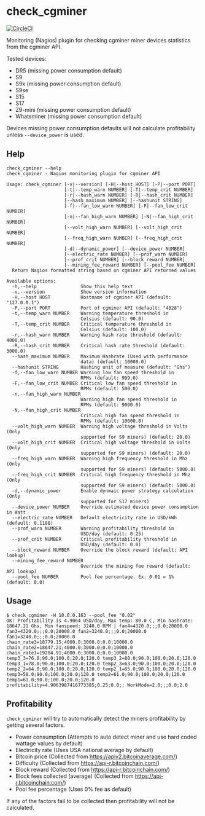 # check_cgminer

[![CircleCI](https://circleci.com/gh/dmp1ce/check_cgminer.svg?style=svg)](https://circleci.com/gh/dmp1ce/check_cgminer)

Monitoring (Nagios) plugin for checking cgminer miner devices statistics from the cgminer API.

Tested devices:

- DR5 (missing power consumption default)
- S9
- S9k (missing power consumption default)
- S9se
- S15
- S17
- Z9-mini (missing power consumption default)
- Whatsminer (missing power consumption default)

Devices missing power consumption defaults will not calculate profitability unless `--device_power` is used.

## Help

```
check_cgminer --help
check_cgminer - Nagios monitoring plugin for cgminer API

Usage: check_cgminer [-v|--version] [-H|--host HOST] [-P|--port PORT]
                     [-t|--temp_warn NUMBER] [-T|--temp_crit NUMBER]
                     [-r|--hash_warn NUMBER] [-R|--hash_crit NUMBER]
                     [--hash_maximum NUMBER] [--hashunit STRING]
                     [-f|--fan_low_warn NUMBER] [-F|--fan_low_crit NUMBER]
                     [-n|--fan_high_warn NUMBER] [-N|--fan_high_crit NUMBER]
                     [--volt_high_warn NUMBER] [--volt_high_crit NUMBER]
                     [--freq_high_warn NUMBER] [--freq_high_crit NUMBER]
                     [-d|--dynamic_power] [--device_power NUMBER]
                     [--electric_rate NUMBER] [--prof_warn NUMBER]
                     [--prof_crit NUMBER] [--block_reward NUMBER]
                     [--mining_fee_reward NUMBER] [--pool_fee NUMBER]
  Return Nagios formatted string based on cgminer API returned values

Available options:
  -h,--help                Show this help text
  -v,--version             Show version information
  -H,--host HOST           Hostname of cgminer API (default: "127.0.0.1")
  -P,--port PORT           Port of cgminer API (default: "4028")
  -t,--temp_warn NUMBER    Warning temperature threshold in
                           Celsius (default: 90.0)
  -T,--temp_crit NUMBER    Critical temperature threshold in
                           Celsius (default: 100.0)
  -r,--hash_warn NUMBER    Warning hash rate threshold (default: 4000.0)
  -R,--hash_crit NUMBER    Critical hash rate threshold (default: 3000.0)
  --hash_maximum NUMBER    Maximum Hashrate (Used with performance
                           data) (default: 10000.0)
  --hashunit STRING        Hashing unit of measure (default: "Ghs")
  -f,--fan_low_warn NUMBER Warning low fan speed threshold in
                           RPMs (default: 999.0)
  -F,--fan_low_crit NUMBER Critical low fan speed threshold in
                           RPMs (default: 500.0)
  -n,--fan_high_warn NUMBER
                           Warning high fan speed threshold in
                           RPMs (default: 9000.0)
  -N,--fan_high_crit NUMBER
                           Critical high fan speed threshold in
                           RPMs (default: 10000.0)
  --volt_high_warn NUMBER  Warning high voltage threshold in Volts (Only
                           supported for S9 miners) (default: 20.0)
  --volt_high_crit NUMBER  Critical high voltage threshold in Volts (Only
                           supported for S9 miners) (default: 20.0)
  --freq_high_warn NUMBER  Warning high frequency threshold in Mhz (Only
                           supported for S9 miners) (default: 5000.0)
  --freq_high_crit NUMBER  Critical high frequency threshold in Mhz (Only
                           supported for S9 miners) (default: 5000.0)
  -d,--dynamic_power       Enable dynmaic power strategy calculation (Only
                           supported for S17 miners)
  --device_power NUMBER    Override estimated device power consumption in Watt
  --electric_rate NUMBER   Default electricity rate in USD/kWh (default: 0.1188)
  --prof_warn NUMBER       Warning profitability threshold in
                           USD/day (default: 0.25)
  --prof_crit NUMBER       Critical profitability threshold in
                           USD/day (default: 0.0)
  --block_reward NUMBER    Override the block reward (default: API lookup)
  --mining_fee_reward NUMBER
                           Override the mining fee reward (default: API lookup)
  --pool_fee NUMBER        Pool fee percentage. Ex: 0.01 = 1% (default: 0.0)
```

## Usage

```
$ check_cgminer -H 10.0.0.163 --pool_fee "0.02"
OK: Profitability is 4.9064 USD/day, Max temp: 80.0 C, Min hashrate: 18647.21 Ghs, Min fanspeed: 3240.0 RPM | fan4=4320.0;;;0.0;20000.0 fan3=4320.0;;;0.0;20000.0 fan2=3240.0;;;0.0;20000.0 fan1=3240.0;;;0.0;20000.0 chain_rate3=18779.15;4000.0;3000.0;0.0;10000.0 chain_rate2=18647.21;4000.0;3000.0;0.0;10000.0 chain_rate1=19284.91;4000.0;3000.0;0.0;10000.0 temp3_3=76.0;90.0;100.0;20.0;120.0 temp3_2=80.0;90.0;100.0;20.0;120.0 temp3_1=78.0;90.0;100.0;20.0;120.0 temp2_3=63.0;90.0;100.0;20.0;120.0 temp2_2=64.0;90.0;100.0;20.0;120.0 temp2_1=65.0;90.0;100.0;20.0;120.0 temp3=58.0;90.0;100.0;20.0;120.0 temp2=61.0;90.0;100.0;20.0;120.0 temp1=61.0;90.0;100.0;20.0;120.0 profitability=4.9063987416773385;0.25;0.0;; WorkMode=2.0;;;0.0;2.0
```

## Profitability

`check_cgminer` will try to automatically detect the miners profitability by getting several factors.

- Power consumption (Attempts to auto detect miner and use hard coded wattage values by default)
- Electricity rate (Uses USA national average by default)
- Bitcoin price (Collected from https://apiv2.bitcoinaverage.com/)
- Difficulty (Collected from https://api-r.bitcoinchain.com/)
- Block reward (Collected from https://api-r.bitcoinchain.com/)
- Block fees collected (average) (Collected from https://api-r.bitcoinchain.com/)
- Pool fee percentage (Uses 0% fee as default)

If any of the factors fail to be collected then profitability will not be calculated.
